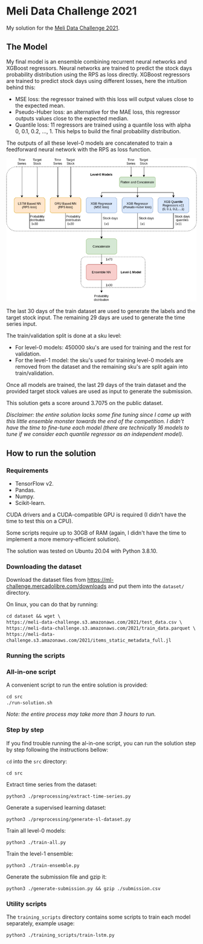 # Meli Data Challenge 2021
My solution for the [Meli Data Challenge 2021](https://ml-challenge.mercadolibre.com/).

## The Model
My final model is an ensemble combining recurrent neural networks and XGBoost regressors.
Neural networks are trained to predict the stock days probability distribution using the RPS as loss directly.
XGBoost regressors are trained to predict stock days using different losses, here the intuition behind this:
  - MSE loss: the regressor trained with this loss will output values close to the expected mean.
  - Pseudo-Huber loss: an alternative for the MAE loss, this regressor outputs values close to the expected median.
  - Quantile loss: 11 regressors are trained using a quantile loss with alpha 0, 0.1, 0.2, ..., 1. This helps to build the final probability distribution.

The outputs of all these level-0 models are concatenated to train a feedforward neural network with the RPS as loss function.

![diagram](diagram.png)

The last 30 days of the train dataset are used to generate the labels and the target stock input. The remaining 29 days are used to generate the time series input.

The train/validation split is done at a sku level:
  - For level-0 models: 450000 sku's are used for training and the rest for validation.
  - For the level-1 model: the sku's used for training level-0 models are removed from the dataset and the remaining sku's are split again into train/validation.

Once all models are trained, the last 29 days of the train dataset and the provided target stock values are used as input to generate the submission.

This solution gets a score around 3.7075 on the public dataset.

_Disclaimer: the entire solution lacks some fine tuning since I came up with this little ensemble monster towards the end of the competition. I didn't have the time to fine-tune each model (there are technically 16 models to tune if we consider each quantile regressor as an independent model)._

## How to run the solution

### Requirements
  - TensorFlow v2.
  - Pandas.
  - Numpy.
  - Scikit-learn.

CUDA drivers and a CUDA-compatible GPU is required (I didn't have the time to test this on a CPU).

Some scripts require up to 30GB of RAM (again, I didn't have the time to implement a more memory-efficient solution).

The solution was tested on Ubuntu 20.04 with Python 3.8.10.

### Downloading the dataset
Download the dataset files from https://ml-challenge.mercadolibre.com/downloads and put them into the `dataset/` directory.

On linux, you can do that by running:
```
cd dataset && wget \
https://meli-data-challenge.s3.amazonaws.com/2021/test_data.csv \
https://meli-data-challenge.s3.amazonaws.com/2021/train_data.parquet \
https://meli-data-challenge.s3.amazonaws.com/2021/items_static_metadata_full.jl
```

### Running the scripts
### All-in-one script
A convenient script to run the entire solution is provided:
```
cd src
./run-solution.sh
```
*Note: the entire process may take more than 3 hours to run.*

### Step by step
If you find trouble running the al-in-one script, you can run the solution step by step following the instructions bellow:

`cd` into the `src` directory:
```
cd src
```
Extract time series from the dataset:
```
python3 ./preprocessing/extract-time-series.py
```
Generate a supervised learning dataset:
```
python3 ./preprocessing/generate-sl-dataset.py
```
Train all level-0 models:
```
python3 ./train-all.py
```
Train the level-1 ensemble:
```
python3 ./train-ensemble.py
```
Generate the submission file and gzip it:
```
python3 ./generate-submission.py && gzip ./submission.csv
```

### Utility scripts
The `training_scripts` directory contains some scripts to train each model separately, example usage:
```
python3 ./training_scripts/train-lstm.py
```
